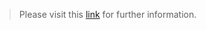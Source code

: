 
> Please visit this [link](https://www.coursera.org/learn/automate-cybersecurity-tasks-with-python) for further information.
